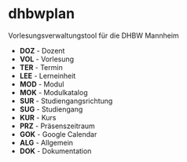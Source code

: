 ﻿# dhbwplan
Vorlesungsverwaltungstool für die DHBW Mannheim


* **DOZ**     - Dozent
* **VOL**     - Vorlesung
* **TER**     - Termin
* **LEE**     - Lerneinheit 
* **MOD**     - Modul
* **MOK**     - Modulkatalog
* **SUR**     - Studiengangsrichtung
* **SUG**     - Studiengang
* **KUR**     - Kurs
* **PRZ**     - Präsenszeitraum
* **GOK**     - Google Calendar
* **ALG**     - Allgemein
* **DOK**     - Dokumentation
